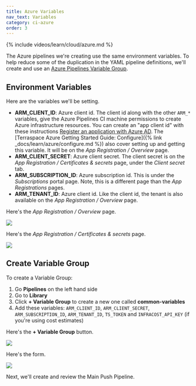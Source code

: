 ```yaml
---
title: Azure Variables
nav_text: Variables
category: ci-azure
order: 3
---
```


{% include videos/learn/cloud/azure.md %}

The Azure pipelines we're creating use the same environment variables. To help reduce some of the duplication in the YAML pipeline definitions, we'll create and use an [Azure Pipelines Variable Group](https://docs.microsoft.com/en-us/azure/devops/pipelines/library/variable-groups?view=azure-devops&tabs=yaml).

## Environment Variables

Here are the variables we'll be setting.


* **ARM_CLIENT_ID**: Azure client id. The client id along with the other `ARM_*` variables, give the Azure Pipelines CI machine permissions to create Azure infrastructure resources. You can create an "app client id" with these instructions [Register an application with Azure AD](https://docs.microsoft.com/en-us/azure/active-directory/develop/howto-create-service-principal-portal#register-an-application-with-azure-ad-and-create-a-service-principal). The [Terraspace Azure Getting Started Guide: Configure]({% link _docs/learn/azure/configure.md %}) also cover setting up and getting this variable. It will be on the *App Registration / Overview* page.
* **ARM_CLIENT_SECRET**: Azure client secret. The client secret is on the *App Registration / Certificates & secrets* page, under the *Client secret* tab.
* **ARM_SUBSCRIPTION_ID**: Azure subscription id. This is under the *Subscriptions* portal page. Note, this is a different page than the *App Registrations* pages.
* **ARM_TENANT_ID**: Azure client id. Like the client id, the tenant is also available on the *App Registration / Overview* page.

Here's the *App Registration / Overview* page.

![](https://img.boltops.com/images/terraspace/cloud/ci/azure/variables/azure-app-client-id.png)

Here's the *App Registration / Certificates & secrets* page.

![](https://img.boltops.com/images/terraspace/cloud/ci/azure/variables/azure-app-client-secret.png)

## Create Variable Group

To create a Variable Group:

1. Go **Pipelines** on the left hand side
2. Go to **Library**
3. Click **+ Variable Group** to create a new one called **common-variables**
4. Add these variables: `ARM_CLIENT_ID`, `ARM_CLIENT_SECRET`, `ARM_SUBSCRIPTION_ID`, `ARM_TENANT_ID`, `TS_TOKEN` and `INFRACOST_API_KEY` (if you're using cost estimates)

Here's the **+ Variable Group** button.

![](https://img.boltops.com/images/terraspace/cloud/ci/azure/variables/variables-create.png)

Here's the form.

![](https://img.boltops.com/images/terraspace/cloud/ci/azure/variables/variables-form.png)

Next, we'll create and review the Main Push Pipeline.
